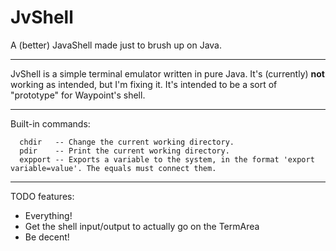 # JvShell
A (better) JavaShell made just to brush up on Java.
___

JvShell is a simple terminal emulator written in pure Java. It's (currently) __not__ working as intended, but I'm fixing it.
It's intended to be a sort of "prototype" for Waypoint's shell.
___

Built-in commands:
```
  chdir   -- Change the current working directory.
  pdir    -- Print the current working directory.
  expport -- Exports a variable to the system, in the format 'export variable=value'. The equals must connect them.
```
___
TODO features:
- Everything!
- Get the shell input/output to actually go on the TermArea
- Be decent!
